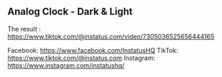 ## Analog Clock - Dark & Light
The result : https://www.tiktok.com/@instatus.com/video/7305036525656444165

Facebook: https://www.facebook.com/InstatusHQ
TikTok: https://www.tiktok.com/@instatus.com
Instagram: https://www.instagram.com/instatushq/